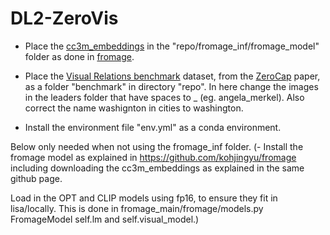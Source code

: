 # DL2-ZeroVis

- Place the [cc3m_embeddings](https://drive.google.com/file/d/1wMojZNqEwApNlsCZVvSgQVtZLgbeLoKi/view) in the "repo/fromage_inf/fromage_model" folder as done in [fromage](https://github.com/kohjingyu/fromage).

- Place the [Visual Relations benchmark](https://drive.google.com/file/d/1hf5_zPI3hfMLNMTllZtWXcjf6ZoSTGcI/edit) dataset, from the [ZeroCap](https://github.com/YoadTew/zero-shot-image-to-text) paper, as a folder "benchmark" in directory "repo".
In here change the images in the leaders folder that have spaces to _ (eg. angela_merkel).
Also correct the name washignton in cities to washington.

- Install the environment file "env.yml" as a conda environment.

Below only needed when not using the fromage_inf folder.
(- Install the fromage model as explained in https://github.com/kohjingyu/fromage
including downloading the cc3m_embeddings as explained in the same github page.

Load in the OPT and CLIP models using fp16, to ensure they fit in lisa/locally.
This is done in fromage_main/fromage/models.py FromageModel self.lm and self.visual_model.)